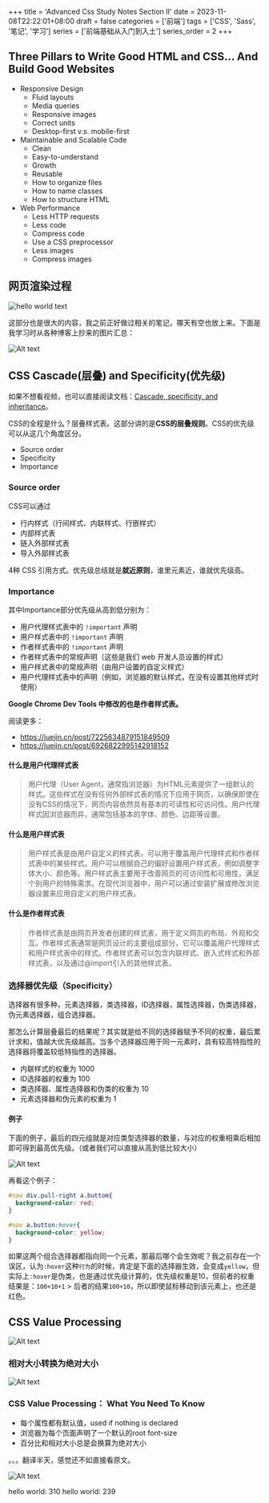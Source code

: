 +++
title = 'Advanced Css Study Notes Section II'
date = 2023-11-08T22:22:01+08:00
draft = false
categories = ['前端']
tags = ['CSS', 'Sass', '笔记', '学习']
series = ['前端基础从入门到入土']
series_order = 2
+++

## Three Pillars to Write Good HTML and CSS... And Build Good Websites

- Responsive Design
  - Fluid layouts
  - Media queries
  - Responsive images
  - Correct units
  - Desktop-first v.s. mobile-first
- Maintainable and Scalable Code
  - Clean
  - Easy-to-understand
  - Growth
  - Reusable
  - How to organize files
  - How to name classes
  - How to structure HTML
- Web Performance
  - Less HTTP requests
  - Less code
  - Compress code
  - Use a CSS preprocessor
  - Less images
  - Compress images

## 网页渲染过程

![hello world text](<css_render.png>)

这部分也是很大的内容，我之前正好做过相关的笔记，哪天有空也放上来。下面是我学习时从各种博客上抄来的图片汇总：

![Alt text](web_performance.001.jpeg)

## CSS Cascade(层叠) and Specificity(优先级)

如果不想看视频，也可以直接阅读文档：[Cascade, specificity, and inheritance](https://developer.mozilla.org/en-US/docs/Learn/CSS/Building_blocks/Cascade_and_inheritance)。

CSS的全程是什么？层叠样式表。这部分讲的是**CSS的层叠规则**。CSS的优先级可以从这几个角度区分。

- Source order
- Specificity
- Importance

### Source order
CSS可以通过

- 行内样式（行间样式、内联样式、行嵌样式）
- 内部样式表
- 链入外部样式表
- 导入外部样式表

4种 CSS 引用方式。优先级总结就是**就近原则**，谁里元素近，谁就优先级高。


### Importance
其中Importance部分优先级从高到低分别为：

- 用户代理样式表中的 `!important` 声明
- 用户样式表中的 `!important` 声明
- 作者样式表中的 `!important` 声明
- 作者样式表中的常规声明（这些是我们 web 开发人员设置的样式）
- 用户样式表中的常规声明（由用户设置的自定义样式）
- 用户代理样式表中的声明（例如，浏览器的默认样式，在没有设置其他样式时使用）

**Google Chrome Dev Tools 中修改的也是作者样式表。**

阅读更多：
- https://juejin.cn/post/7225634879151849509
- https://juejin.cn/post/6926822995142918152

#### 什么是用户代理样式表
> 用户代理（User Agent，通常指浏览器）为HTML元素提供了一组默认的样式。这些样式在没有任何外部样式表的情况下应用于网页，以确保即使在没有CSS的情况下，网页内容依然具有基本的可读性和可访问性。用户代理样式因浏览器而异，通常包括基本的字体、颜色、边距等设置。

#### 什么是用户样式表
> 用户样式表是由用户自定义的样式表，可以用于覆盖用户代理样式和作者样式表中的某些样式。用户可以根据自己的偏好设置用户样式表，例如调整字体大小、颜色等。用户样式表主要用于改善网页的可访问性和可用性，满足个别用户的特殊需求。在现代浏览器中，用户可以通过安装扩展或修改浏览器设置来应用自定义的用户样式表。

#### 什么是作者样式表
> 作者样式表是由网页开发者创建的样式表，用于定义网页的布局、外观和交互。作者样式表通常是网页设计的主要组成部分，它可以覆盖用户代理样式和用户样式表中的样式。作者样式表可以包含内联样式、嵌入式样式和外部样式表，以及通过@import引入的其他样式表。

### 选择器优先级（Specificity）

选择器有很多种，元素选择器，类选择器，ID选择器，属性选择器，伪类选择器，伪元素选择器，组合选择器。

那怎么计算层叠最后的结果呢？其实就是给不同的选择器赋予不同的权重，最后累计求和，值越大优先级越高。当多个选择器应用于同一元素时，具有较高特指性的选择器将覆盖较低特指性的选择器。

- 内联样式的权重为 1000
- ID选择器的权重为 100
- 类选择器、属性选择器和伪类的权重为 10
- 元素选择器和伪元素的权重为 1

#### 例子
下面的例子，最后的四元组就是对应类型选择器的数量，与对应的权重相乘后相加即可得到最高优先级。（或者我们可以直接从高到低比较大小）

![Alt text](<CleanShot 2023-11-11 at 23.44.13.png>)

再看这个例子：

```css
#nav div.pull-right a.buttom{
  background-color: red;
}

#nav a.button:hover{
  background-color: yellow;
}
```

如果这两个组合选择器都指向同一个元素，那最后哪个会生效呢？我之前存在一个误区，认为`:hover`这种`行为`的时候，肯定是下面的选择器生效，会变成`yellow`，但实际上`:hover`是伪类，也是通过优先级计算的，优先级权重是10，但前者的权重结果是：`100+10+1` > 后者的结果`100+10`，所以即使鼠标移动到该元素上，也还是红色。

## CSS Value Processing

![Alt text](<CleanShot 2023-11-12 at 00.03.47.png>)

### 相对大小转换为绝对大小
![Alt text](<CleanShot 2023-11-12 at 00.08.11.png>)

### CSS Value Processing： What You Need To Know
- 每个属性都有默认值，used if nothing is declared
- 浏览器为每个页面声明了一个默认的root font-size
- 百分比和相对大小总是会换算为绝对大小

。。。翻译半天，感觉还不如直接看原文。

![Alt text](<CleanShot 2023-11-12 at 00.12.40.png>)

hello world: 310
hello world: 239
